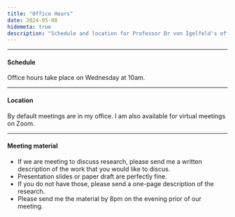 ```yaml
---
title: "Office Hours"
date: 2024-05-08
hidemeta: true
description: "Schedule and location for Professor Dr von Igelfeld's office hours."
---
```


--- 
#### Schedule

Office hours take place on Wednesday at 10am.

---

#### Location

By default meetings are in my office. I am also available for virtual meetings on Zoom.

---

#### Meeting material

+ If we are meeting to discuss research, please send me a written description of the work that you would like to discus. 
+ Presentation slides or paper draft are perfectly fine. 
+ If you do not have those, please send a one-page description of the research. 
+ Please send me the material by 8pm on the evening prior of our meeting.